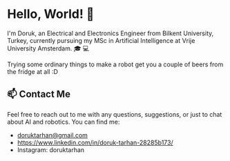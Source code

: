 # Hello, World! :wave:


I'm Doruk, an Electrical and Electronics Engineer from Bilkent University, Turkey, currently pursuing my MSc in Artificial Intelligence at Vrije University Amsterdam. :mortar_board: :computer:


Trying some ordinary things to make a robot get you a couple of beers from the fridge at all :D

## :mailbox: Contact Me
Feel free to reach out to me with any questions, suggestions, or just to chat about AI and robotics. You can find me:
- doruktarhan@gmail.com
- https://www.linkedin.com/in/doruk-tarhan-28285b173/
- Instagram: doruktarhan






<!--
**doruktarhan/doruktarhan** is a ✨ _special_ ✨ repository because its `README.md` (this file) appears on your GitHub profile.

Here are some ideas to get you started:

- 🔭 I’m currently working on ...
- 🌱 I’m currently learning ...
- 👯 I’m looking to collaborate on ...
- 🤔 I’m looking for help with ...
- 💬 Ask me about ...
- 📫 How to reach me: ...
- 😄 Pronouns: ...
- ⚡ Fun fact: ...
-->
